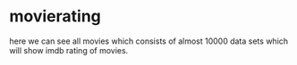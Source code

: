 # movierating

here we can see all movies which consists of almost 10000 data sets which will show imdb rating of movies.
